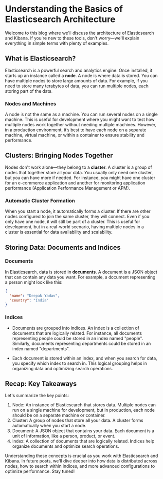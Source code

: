 # Understanding the Basics of Elasticsearch Architecture

Welcome to this blog where we'll discuss the architecture of Elasticsearch and Kibana. If you're new to these tools, don't worry—we'll explain everything in simple terms with plenty of examples.

## What is Elasticsearch?

Elasticsearch is a powerful search and analytics engine. Once installed, it starts up an instance called a **node**. A node is where data is stored. You can have multiple nodes to store large amounts of data. For example, if you need to store many terabytes of data, you can run multiple nodes, each storing part of the data.

### Nodes and Machines

A node is not the same as a machine. You can run several nodes on a single machine. This is useful for development where you might want to test how multiple nodes work together without needing multiple machines. However, in a production environment, it’s best to have each node on a separate machine, virtual machine, or within a container to ensure stability and performance.

## Clusters: Bringing Nodes Together

Nodes don't work alone—they belong to a **cluster**. A cluster is a group of nodes that together store all your data. You usually only need one cluster, but you can have more if needed. For instance, you might have one cluster for an e-commerce application and another for monitoring application performance (Application Performance Management or APM).

### Automatic Cluster Formation

When you start a node, it automatically forms a cluster. If there are other nodes configured to join the same cluster, they will connect. Even if you only have one node, it will still be part of a cluster. This is useful for development, but in a real-world scenario, having multiple nodes in a cluster is essential for data availability and scalability.

## Storing Data: Documents and Indices

### Documents

In Elasticsearch, data is stored in **documents**. A document is a JSON object that can contain any data you want. For example, a document representing a person might look like this:

```json
{
  "name": "Deepak Yadav",
  "country": "India"
}
```

### Indices
- Documents are grouped into indices. An index is a collection of documents that are logically related. For instance, all documents representing people could be stored in an index named "people". Similarly, documents representing departments could be stored in an index named "departments".

- Each document is stored within an index, and when you search for data, you specify which index to search in. This logical grouping helps in organizing data and optimizing search operations.

## Recap: Key Takeaways
Let's summarize the key points:

1. Node: An instance of Elasticsearch that stores data. Multiple nodes can run on a single machine for development, but in production, each node should be on a separate machine or container.
2. Cluster: A group of nodes that store all your data. A cluster forms automatically when you start a node.
3. Document: A JSON object that contains your data. Each document is a unit of information, like a person, product, or event.
4. Index: A collection of documents that are logically related. Indices help organize documents and optimize search operations.

Understanding these concepts is crucial as you work with Elasticsearch and Kibana. In future posts, we'll dive deeper into how data is distributed across nodes, how to search within indices, and more advanced configurations to optimize performance. Stay tuned!
